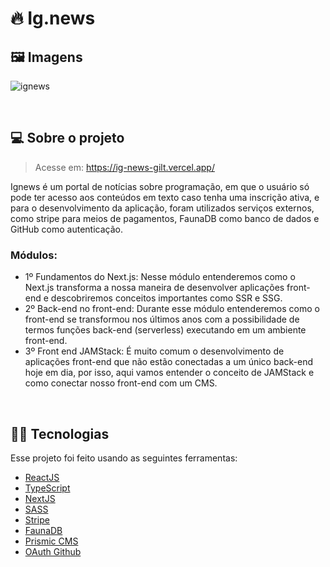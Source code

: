 # 🔥 Ig.news

## 🖼 Imagens
![ignews](https://user-images.githubusercontent.com/70612836/125395811-0be8ec80-e382-11eb-94b8-9ce0af456e7b.png)

&nbsp;

## 💻 Sobre o projeto
> Acesse em: https://ig-news-gilt.vercel.app/

 Ignews é um portal de notícias sobre programação, em que o usuário só pode ter acesso aos conteúdos em texto caso tenha uma inscrição ativa, e para o desenvolvimento da aplicação, foram utilizados serviços externos, como stripe para meios de pagamentos, FaunaDB como banco de dados e GitHub como autenticação. 
 
### Módulos: 
 - 1º Fundamentos do Next.js: Nesse módulo entenderemos como o Next.js transforma a nossa maneira de desenvolver aplicações front-end e descobriremos conceitos importantes como SSR e SSG.
 - 2º Back-end no front-end: Durante esse módulo entenderemos como o front-end se transformou nos últimos anos com a possibilidade de termos funções back-end (serverless) executando em um ambiente front-end.
 - 3º Front end JAMStack: É muito comum o desenvolvimento de aplicações front-end que não estão conectadas a um único back-end hoje em dia, por isso, aqui vamos entender o conceito de JAMStack e como conectar nosso front-end com um CMS.

&nbsp;

## 👨‍💻 Tecnologias 
Esse projeto foi feito usando as seguintes ferramentas: 
- [ReactJS](https://reactjs.org)
- [TypeScript](https://www.typescriptlang.org/)
- [NextJS](https://nextjs.org/)
- [SASS](https://sass-lang.com/)
- [Stripe](https://stripe.com/br)
- [FaunaDB](https://fauna.com/)
- [Prismic CMS](https://prismic.io/)
- [OAuth Github](https://docs.github.com/en/developers/apps/building-oauth-apps/authorizing-oauth-apps)

